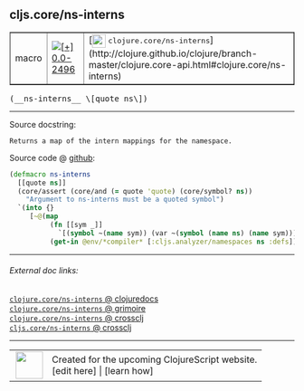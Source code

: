 ## cljs.core/ns-interns



 <table border="1">
<tr>
<td>macro</td>
<td><a href="https://github.com/cljsinfo/cljs-api-docs/tree/0.0-2496"><img valign="middle" alt="[+] 0.0-2496" title="Added in 0.0-2496" src="https://img.shields.io/badge/+-0.0--2496-lightgrey.svg"></a> </td>
<td>
[<img height="24px" valign="middle" src="http://i.imgur.com/1GjPKvB.png"> <samp>clojure.core/ns-interns</samp>](http://clojure.github.io/clojure/branch-master/clojure.core-api.html#clojure.core/ns-interns)
</td>
</tr>
</table>


 <samp>
(__ns-interns__ \[quote ns\])<br>
</samp>

---





Source docstring:

```
Returns a map of the intern mappings for the namespace.
```


Source code @ [github](https://github.com/clojure/clojurescript/blob/r3053/src/clj/cljs/core.clj#L1908-L1917):

```clj
(defmacro ns-interns
  [[quote ns]]
  (core/assert (core/and (= quote 'quote) (core/symbol? ns))
    "Argument to ns-interns must be a quoted symbol")
  `(into {}
     [~@(map
          (fn [[sym _]]
            `[(symbol ~(name sym)) (var ~(symbol (name ns) (name sym)))])
          (get-in @env/*compiler* [:cljs.analyzer/namespaces ns :defs]))]))
```

<!--
Repo - tag - source tree - lines:

 <pre>
clojurescript @ r3053
└── src
    └── clj
        └── cljs
            └── <ins>[core.clj:1908-1917](https://github.com/clojure/clojurescript/blob/r3053/src/clj/cljs/core.clj#L1908-L1917)</ins>
</pre>

-->

---



###### External doc links:

[`clojure.core/ns-interns` @ clojuredocs](http://clojuredocs.org/clojure.core/ns-interns)<br>
[`clojure.core/ns-interns` @ grimoire](http://conj.io/store/v1/org.clojure/clojure/1.7.0-beta3/clj/clojure.core/ns-interns/)<br>
[`clojure.core/ns-interns` @ crossclj](http://crossclj.info/fun/clojure.core/ns-interns.html)<br>
[`cljs.core/ns-interns` @ crossclj](http://crossclj.info/fun/cljs.core/ns-interns.html)<br>

---

 <table>
<tr><td>
<img valign="middle" align="right" width="48px" src="http://i.imgur.com/Hi20huC.png">
</td><td>
Created for the upcoming ClojureScript website.<br>
[edit here] | [learn how]
</td></tr></table>

[edit here]:https://github.com/cljsinfo/cljs-api-docs/blob/master/cljsdoc/cljs.core_ns-interns.cljsdoc
[learn how]:https://github.com/cljsinfo/cljs-api-docs/wiki/cljsdoc-files

<!--

This information was too distracting to show to readers, but I'll leave it
commented here since it is helpful to:

- pretty-print the data used to generate this document
- and show how to retrieve that data



The API data for this symbol:

```clj
{:ns "cljs.core",
 :name "ns-interns",
 :signature ["[[quote ns]]"],
 :history [["+" "0.0-2496"]],
 :type "macro",
 :full-name-encode "cljs.core_ns-interns",
 :source {:code "(defmacro ns-interns\n  [[quote ns]]\n  (core/assert (core/and (= quote 'quote) (core/symbol? ns))\n    \"Argument to ns-interns must be a quoted symbol\")\n  `(into {}\n     [~@(map\n          (fn [[sym _]]\n            `[(symbol ~(name sym)) (var ~(symbol (name ns) (name sym)))])\n          (get-in @env/*compiler* [:cljs.analyzer/namespaces ns :defs]))]))",
          :title "Source code",
          :repo "clojurescript",
          :tag "r3053",
          :filename "src/clj/cljs/core.clj",
          :lines [1908 1917]},
 :full-name "cljs.core/ns-interns",
 :clj-symbol "clojure.core/ns-interns",
 :docstring "Returns a map of the intern mappings for the namespace."}

```

Retrieve the API data for this symbol:

```clj
;; from Clojure REPL
(require '[clojure.edn :as edn])
(-> (slurp "https://raw.githubusercontent.com/cljsinfo/cljs-api-docs/catalog/cljs-api.edn")
    (edn/read-string)
    (get-in [:symbols "cljs.core/ns-interns"]))
```

-->
